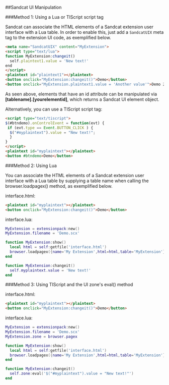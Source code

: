 ##Sandcat UI Manipulation

###Method 1: Using a Lua or TIScript script tag

Sandcat can associate the HTML elements of a Sandcat extension user interface with a Lua table. In order to enable this, just add a `SandcatUIX` meta tag to the extension UI code, as exemplified below.

```html
<meta name="SandcatUIX" content="MyExtension">
<script type="text/lua">
function MyExtension:changeit()
  self.plaintext1.value = 'New text!'
end
</script>
<plaintext id="plaintext1"></plaintext>
<button onclick="MyExtension:changeit()">Demo</button>
<button onclick="MyExtension.plaintext1.value = 'Another value'">Demo 2</button>
```

As seen above, elements that have an id attribute can be manipulated via **[tablename].[yourelementid]**, which returns a Sandcat UI element object.

Alternatively, you can use a TIScript script tag:

```html
<script type="text/tiscript">
$(#btndemo).onControlEvent = function(evt) {
 if (evt.type == Event.BUTTON_CLICK ) {
  $("#myplaintext").value = "New text!";
  }
}
</script>
<plaintext id="myplaintext"></plaintext>
<button #btndemo>Demo</button>
```

###Method 2: Using Lua

You can associate the HTML elements of a Sandcat extension user interface with a Lua table by supplying a table name when calling the browser.loadpagex() method, as exemplified below.

interface.html:
```html
<plaintext id="myplaintext"></plaintext>
<button onclick="MyExtension:changeit()">Demo</button>
```

interface.lua:
```lua
MyExtension = extensionpack:new()
MyExtension.filename = 'Demo.scx'

function MyExtension:show()
  local html = self:getfile('interface.html')
  browser.loadpagex({name='My Extension',html=html,table='MyExtension'})
end

function MyExtension:changeit()
  self.myplaintext.value = 'New text!'
end
```

###Method 3: Using TIScript and the UI zone's eval() method

interface.html:
```html
<plaintext id="myplaintext"></plaintext>
<button onclick="MyExtension:changeit()">Demo</button>
```

interface.lua:

```lua
MyExtension = extensionpack:new()
MyExtension.filename = 'Demo.scx'
MyExtension.zone = browser.pagex

function MyExtension:show()
  local html = self:getfile('interface.html')
  browser.loadpagex({name='My Extension',html=html,table='MyExtension'})
end

function MyExtension:changeit()
  self.zone:eval('$("#myplaintext").value = "New text!"')
end
```